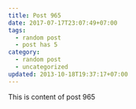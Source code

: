 ```yaml
---
title: Post 965
date: 2017-07-17T23:07:49+07:00
tags:
  - random post
  - post has 5
category:
  - random post
  - uncategorized
updated: 2013-10-18T19:37:17+07:00
---
```

This is content of post 965